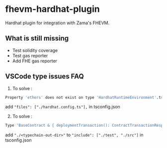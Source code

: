 # fhevm-hardhat-plugin

Hardhat plugin for integration with Zama's FHEVM.

## What is still missing

- Test solidity coverage
- Test gas reporter
- Add FHE gas reporter

## VSCode type issues FAQ

1. To solve :

```sh
Property 'ethers' does not exist on type 'HardhatRuntimeEnvironment'.ts(2339)
```

add `"files": ["./hardhat.config.ts"],` in tsconfig.json

2. To solve :

```sh
Type 'BaseContract & { deploymentTransaction(): ContractTransactionResponse; } & Omit<Contract, keyof BaseContract>' is missing the following properties from type 'TestConfidentialERC20Mintable': acceptOwnership, allowance, "approve(address,bytes32)", "approve(address,bytes32,bytes)", and 14 more.ts(2740)
```

add `"./<typechain-out-dir>"` to `"include": ["./test", "./src"]` in tsconfig.json
